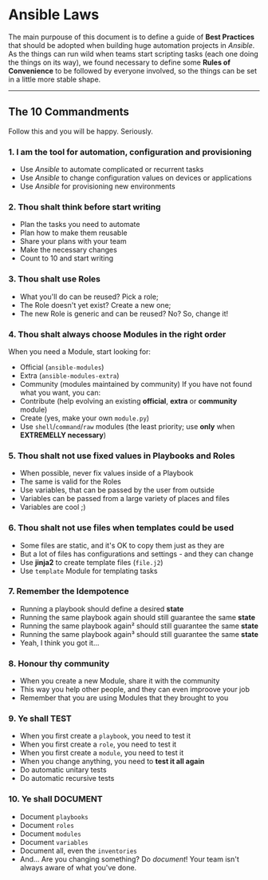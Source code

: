 # Ansible Laws

The main purpouse of this document is to define a guide of **Best Practices**
that should be adopted when building huge automation projects in *Ansible*.
As the things can run wild when teams start scripting tasks (each one doing the
things on its way), we found necessary to define some **Rules of Convenience**
to be followed by everyone involved, so the things can be set in a little more
stable shape.
________________________________________________________________________________

## The 10 Commandments

Follow this and you will be happy. Seriously.

### 1. I am the tool for automation, configuration and provisioning
  - Use *Ansible* to automate complicated or recurrent tasks
  - Use *Ansible* to change configuration values on devices or applications
  - Use *Ansible* for provisioning new environments

### 2. Thou shalt think before start writing
  - Plan the tasks you need to automate
  - Plan how to make them reusable
  - Share your plans with your team
  - Make the necessary changes
  - Count to 10 and start writing

### 3. Thou shalt use Roles
  - What you'll do can be reused? Pick a role;
  - The Role doesn't yet exist? Create a new one;
  - The new Role is generic and can be reused? No? So, change it!

### 4. Thou shalt always choose Modules in the right order
  When you need a Module, start looking for:
  - Official (`ansible-modules`)
  - Extra (`ansible-modules-extra`)
  - Community (modules maintained by community)
  If you have not found what you want, you can:
  - Contribute (help evolving an existing **official**, **extra** or **community** module)
  - Create (yes, make your own `module.py`)
  - Use `shell`/`command`/`raw` modules (the least priority; use **only** when **EXTREMELLY necessary**)

### 5. Thou shalt not use fixed values in Playbooks and Roles
  - When possible, never fix values inside of a Playbook
  - The same is valid for the Roles
  - Use variables, that can be passed by the user from outside
  - Variables can be passed from a large variety of places and files
  - Variables are cool ;)

### 6. Thou shalt not use files when templates could be used
  - Some files are static, and it's OK to copy them just as they are
  - But a lot of files has configurations and settings - and they can change
  - Use **jinja2** to create template files (`file.j2`)
  - Use `template` Module for templating tasks

### 7. Remember the Idempotence
  - Running a playbook should define a desired **state**
  - Running the same playbook again should still guarantee the same **state**
  - Running the same playbook again² should still guarantee the same **state**
  - Running the same playbook again³ should still guarantee the same **state**
  - Yeah, I think you got it...

### 8. Honour thy community
  - When you create a new Module, share it with the community
  - This way you help other people, and they can even improove your job
  - Remember that you are using Modules that they brought to you

### 9. Ye shall TEST
  - When you first create a `playbook`, you need to test it
  - When you first create a `role`, you need to test it
  - When you first create a `module`, you need to test it
  - When you change anything, you need to **test it all again**
  - Do automatic unitary tests
  - Do automatic recursive tests

### 10. Ye shall DOCUMENT
  - Document `playbooks`
  - Document `roles`
  - Document `modules`
  - Document `variables`
  - Document all, even the `inventories`
  - And... Are you changing something? Do _document_! Your team isn't always aware of what you've done.


